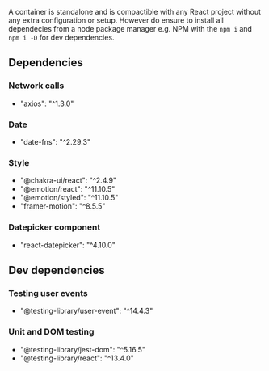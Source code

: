 A container is standalone and is compactible with any React project without any extra configuration or setup. However do ensure to install all dependecies from a node package manager e.g. NPM with the `npm i` and `npm i -D` for dev dependencies.

## Dependencies

### Network calls
- "axios": "^1.3.0"

### Date
- "date-fns": "^2.29.3"

### Style
- "@chakra-ui/react": "^2.4.9"
- "@emotion/react": "^11.10.5"
- "@emotion/styled": "^11.10.5"
- "framer-motion": "^8.5.5"

### Datepicker component
- "react-datepicker": "^4.10.0"

## Dev dependencies

### Testing user events
- "@testing-library/user-event": "^14.4.3"

### Unit and DOM testing
- "@testing-library/jest-dom": "^5.16.5"
- "@testing-library/react": "^13.4.0"
